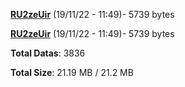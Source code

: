[**RU2zeUir**](/data/RU2zeUir.txt) (19/11/22 - 11:49)- 5739 bytes

[**RU2zeUir**](/data/RU2zeUir.txt) (19/11/22 - 11:49)- 5739 bytes

**Total Datas**: 3836

**Total Size**: 21.19 MB / 21.2 MB